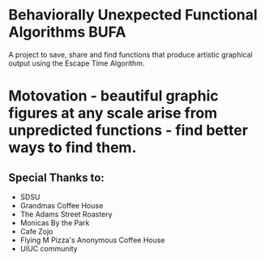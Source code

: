 # Behaviorally Unexpected Functional Algorithms BUFA
A project to save, share and find functions that produce artistic graphical output using the Escape Time Algorithm.

# Motovation - beautiful graphic figures at any scale arise from unpredicted functions - find better ways to find them.

## Special Thanks to:
* SDSU
* Grandmas Coffee House
* The Adams Street Roastery
* Monicas By the Park
* Cafe Zojo
* Flying M Pizza's Anonymous Coffee House
* UIUC community
